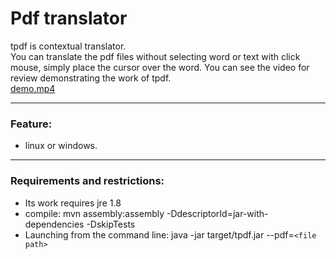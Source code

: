 # Pdf translator

tpdf is contextual translator.  
You can translate the pdf files without selecting word or text with click mouse, 
simply place the cursor over the word.
You can see the video for review demonstrating the work of tpdf.<br/>
[demo.mp4](https://drive.google.com/open?id=0B7fAKmTRcC2IX3VTbmhXSXlocnM)

-----
### Feature:
* linux or windows.

-----

### Requirements and restrictions:
* Its work requires jre 1.8
* compile: mvn assembly:assembly -DdescriptorId=jar-with-dependencies -DskipTests
* Launching from the command line: java -jar target/tpdf.jar --pdf=`<file path>` 